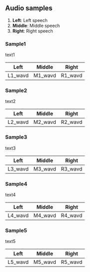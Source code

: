 ## Audio samples

1. **Left**: Left speech
2. **Middle**: Middle speech
3. **Right**: Right speech

### Sample1  

text1

| **Left** | **Middle** | **Right** |  
| --- | --- | --- |  
| L1_wavd | M1_wavd | R1_wavd |  

### Sample2  

text2

| **Left** | **Middle** | **Right** |  
| --- | --- | --- |  
| L2_wavd | M2_wavd | R2_wavd |  

### Sample3  

text3

| **Left** | **Middle** | **Right** |  
| --- | --- | --- |  
| L3_wavd | M3_wavd | R3_wavd |  

### Sample4  

text4

| **Left** | **Middle** | **Right** |  
| --- | --- | --- |  
| L4_wavd | M4_wavd | R4_wavd |  

### Sample5  

text5

| **Left** | **Middle** | **Right** |  
| --- | --- | --- |  
| L5_wavd | M5_wavd | R5_wavd |  


